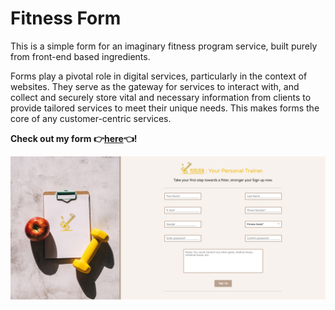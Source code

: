 # Fitness Form

This is a simple form for an imaginary fitness program service, built purely from front-end based ingredients.

Forms play a pivotal role in digital services, particularly in the context of websites. They serve as the gateway for services to interact with, and collect and securely store vital and necessary information from clients to provide tailored services to meet their unique needs. This makes forms the core of any customer-centric services.

**Check out my form :point_right:[here](https://mell62.github.io/fitness-form):point_left:!**

![form-screenshot](./images/screenshot.png)
